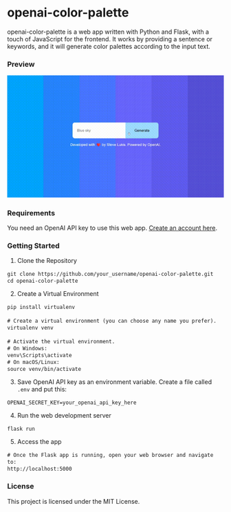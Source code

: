 # openai-color-palette

openai-color-palette is a web app written with Python and Flask, with a touch of JavaScript for the frontend.
It works by providing a sentence or keywords, and it will generate color palettes according to the input text.

### Preview
![preview.gif](readme_images%2Fpreview.gif)

### Requirements

You need an OpenAI API key to use this web app. [Create an account here](https://platform.openai.com/signup?launch).

### Getting Started

1. Clone the Repository

```shell
git clone https://github.com/your_username/openai-color-palette.git
cd openai-color-palette
```

2. Create a Virtual Environment

```shell
pip install virtualenv

# Create a virtual environment (you can choose any name you prefer).
virtualenv venv

# Activate the virtual environment.
# On Windows:
venv\Scripts\activate
# On macOS/Linux:
source venv/bin/activate
```

3. Save OpenAI API key as an environment variable. Create a file called `.env` and put this:

```
OPENAI_SECRET_KEY=your_openai_api_key_here
```

4. Run the web development server

```shell
flask run
```

5. Access the app

```
# Once the Flask app is running, open your web browser and navigate to:
http://localhost:5000
```

### License

This project is licensed under the MIT License.